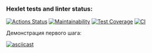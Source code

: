### Hexlet tests and linter status:
[![Actions Status](https://github.com/MaryKurinova/backend-project-lvl3/workflows/hexlet-check/badge.svg)](https://github.com/MaryKurinova/backend-project-lvl3/actions)
[![Maintainability](https://api.codeclimate.com/v1/badges/3a7db5a4b63f67c3d5c5/maintainability)](https://codeclimate.com/github/MaryKurinova/backend-project-lvl3/maintainability)
[![Test Coverage](https://api.codeclimate.com/v1/badges/3a7db5a4b63f67c3d5c5/test_coverage)](https://codeclimate.com/github/MaryKurinova/backend-project-lvl3/test_coverage)
[![CI](https://github.com/MaryKurinova/backend-project-lvl3/actions/workflows/node.yml/badge.svg)](https://github.com/MaryKurinova/backend-project-lvl3/actions/workflows/node.yml)



Демонстрация первого шага:

[![asciicast](https://asciinema.org/a/S5znDOwD3F8IuaNt65lResYvZ.svg)](https://asciinema.org/a/S5znDOwD3F8IuaNt65lResYvZ)
